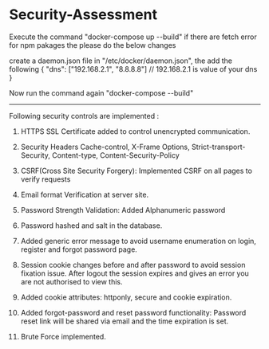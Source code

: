 # Security-Assessment

Execute the command "docker-compose up --build"
if there are fetch error for npm pakages the please do the below changes

create a daemon.json file in  "/etc/docker/daemon.json", the add the following
{
  "dns": ["192.168.2.1", "8.8.8.8"] // 192.168.2.1 is value of your dns
}

Now run the command again "docker-compose --build"


-----------------------------------------------------------------------------------------------------------------------------

Following security controls are implemented :

1. HTTPS
	SSL Certificate added to control unencrypted communication.

2. Security Headers
Cache-control, X-Frame Options, Strict-transport-Security, Content-type, Content-Security-Policy

3. CSRF(Cross Site Security Forgery):
Implemented CSRF on all pages to verify requests

4. Email format Verification at server site.

5. Password Strength Validation: Added Alphanumeric password

6. Password hashed and salt in the database.

7. Added generic error message to avoid username enumeration on login, register and forgot password page.

8. Session cookie changes before and after password to avoid session fixation issue. After logout the session expires and gives an error you are not authorised to view this.

9. Added cookie attributes: httponly, secure and cookie expiration.

10. Added forgot-password and reset password functionality: Password reset link will be shared via email and the time expiration is set.

11. Brute Force implemented.

